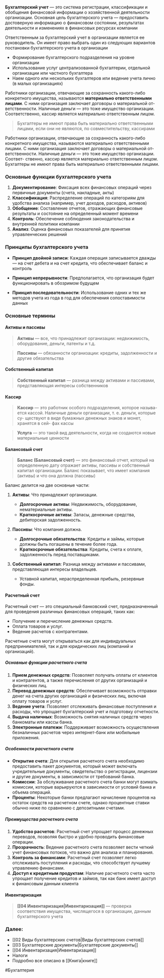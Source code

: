 
**Бухгалтерский учет** — это система регистрации, классификации и обобщения финансовой информации о хозяйственной деятельности организации. Основная цель бухгалтерского учета — предоставить достоверную информацию о финансовом состоянии, результатах деятельности и изменениях в финансовых ресурсах компании

Ответственным за бухгалтерский учет в организации является ее руководитель. Он имеет право выбрать один из следующих вариантов постановки бухгалтерского учета в организации

- Формирование бухгалтерского подразделения на уровне организации
- Использование услуг централизованной бухгалтерии, отдельной организации или частного бухгалтера
- Наем одного или нескольких бухгалтеров или ведение учета лично (в малых организациях)

Работники организации, отвечающие за сохранность какого-либо конкретного имущества, называются **материально ответственными лицами**. С ними организация заключает договоры о материальной от- ветственности. Наличные деньги — это тоже имущество организации. Соответственно, кассир является материально ответственным лицом.

> Бухгалтеры не имеют права быть материально ответственными лицами, если они не являются, по совместительству, кассирами

Работники организации, отвечающие за сохранность какого-либо конкретного имущества, называются материально ответственными лицами. С ними организация заключает договоры о материальной от- ветственности. Наличные деньги — это тоже имущество организации. Соответ- ственно, кассир является материально ответственным лицом. Бухгалтеры не имеют права быть материально ответственными лицами.

### Основные функции бухгалтерского учета

1. **Документирование**: Фиксация всех финансовых операций через первичные документы (счета, накладные, акты)
2. **Классификация**: Распределение операций по категориям для удобства анализа (например, учет доходов, расходов, активов)
3. **Обобщение**: Составление отчетов, отражающих финансовые результаты и состояние на определенный момент времени
4. **Контроль**: Обеспечение соблюдения законодательства и внутренней политики компании
5. **Анализ**: Оценка финансовых показателей для принятия управленческих решений

### Принципы бухгалтерского учета

- **Принцип двойной записи**: Каждая операция записывается дважды — на счет дебета и на счет кредита, что обеспечивает баланс и контроль

- **Принцип непрерывности**: Предполагается, что организация будет функционировать в обозримом будущем

- **Принцип последовательности**: Использование одних и тех же методов учета из года в год для обеспечения сопоставимости данных

### Основные термины

#### Активы и пассивы

>**Активы** — все, что принадлежит организации: недвижимость, оборудование, деньги, патенты и т.д.

> **Пассивы** — обязанности организации: кредиты, задолженности и другие обязательства

#### Собственный капитал

> **Собственный капитал** — разница между активами и пассивами, представляющая интересы собственников

#### Кассир

>**Кассир** — это работник особого подразделения, которое называ- ется кассой. Наличные деньги организации, т. е. деньги, которые су- ществуют в виде бумажных денежных знаков и монет, хранятся в сей- фах кассы

> **Услуга** — это такой вид деятельности, когда не создаются новые материальные ценности
#### Балансовый счет

> **Баланс (Балансовый счет)** — это финансовый отчет, который на определенную дату отражает активы, пассивы и собственный капитал организации. Баланс показывает, что имеет компания (активы) и что она должна (пассивы)

Баланс делится на две основные части:

1. **Активы**: Что принадлежит организации.

    - **Долгосрочные активы**: Недвижимость, оборудование, нематериальные активы.
    - **Краткосрочные активы**: Запасы, денежные средства, дебиторская задолженность.

2. **Пассивы**: Что компания должна.
    
    - **Долгосрочные обязательства**: Кредиты и займы, которые должны быть погашены в течение более года.
    - **Краткосрочные обязательства**: Кредиты, счета к оплате, задолженность перед поставщиками.

3. **Собственный капитал**: Разница между активами и пассивами, представляющая интересы владельцев.
    
    - Уставной капитал, нераспределенная прибыль, резервные фонды.

#### Расчетный счет

Расчетный счет — это специальный банковский счет, предназначенный для проведения различных финансовых операций, таких как:

- Получение и перечисление денежных средств.
- Оплата товаров и услуг.
- Ведение расчетов с контрагентами.

Расчетные счета могут открываться как для индивидуальных предпринимателей, так и для юридических лиц (компаний и организаций).

##### Основные функции расчетного счета

1. **Прием денежных средств**: Позволяет получать оплаты от клиентов и контрагентов, а также перечисления от других организаций и физических лиц.
2. **Перевод денежных средств**: Обеспечивает возможность отправки денег на счета других организаций и физических лиц, включая оплату товаров и услуг.
3. **Ведение учета**: Позволяет отслеживать финансовые поступления и расходы, что упрощает бухгалтерский учет и подготовку отчетности.
4. **Выдача наличных**: Возможность снятия наличных средств через банкоматы или кассы банка.
5. **Электронные платежи**: Поддерживает возможность осуществления безналичных расчетов через интернет-банк или мобильные приложения.

##### Особенности расчетного счета

- **Открытие счета**: Для открытия расчетного счета необходимо предоставить пакет документов, который может включать учредительные документы, свидетельство о регистрации, лицензии и другие документы, в зависимости от требований банка.
- **Комиссии**: За обслуживание расчетного счета банки могут взимать комиссии, которые варьируются в зависимости от условий банка и объема операций.
- **Проценты**: Некоторые банки предлагают начисление процентов на остаток средств на расчетном счете, однако процентные ставки обычно ниже по сравнению с депозитными счетами.

##### Преимущества расчетного счета

1. **Удобство расчетов**: Расчетный счет упрощает процесс денежных переводов, позволяя быстро и удобно проводить финансовые операции.
2. **Прозрачность**: Ведение расчетного счета позволяет вести четкий учет финансовых потоков, что важно для анализа и планирования.
3. **Контроль за финансами**: Расчетный счет позволяет легко отслеживать поступления и расходы, что способствует лучшему управлению финансами.
4. **Доступ к кредитным продуктам**: Наличие расчетного счета часто упрощает получение кредитов и займов, так как банк имеет доступ к финансовым данным клиента

#### Инвентаризация

> **[[04 Инвентаризация|Инвентаризация]]** — проверка соответствия имущества, числящегося в организации, данным бухгалтерского учета

### Далее:

- [[02 Виды бухгалтерских счетов|Виды бухгалтерских счетов]]
- [[03 Бухгалтерские документы|Бухгалтерские документы]]
- [[04 Инвентаризация|Инвентаризация]]
- Налоги
- Подробно все описано в [[Книга|книге]]

#Бухгалтерия